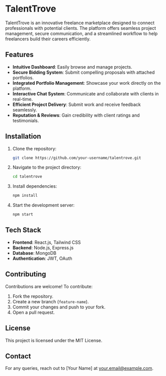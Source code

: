 # TalentTrove

TalentTrove is an innovative freelance marketplace designed to connect professionals with potential clients. The platform offers seamless project management, secure communication, and a streamlined workflow to help freelancers build their careers efficiently.

## Features
- **Intuitive Dashboard**: Easily browse and manage projects.
- **Secure Bidding System**: Submit compelling proposals with attached portfolios.
- **Integrated Portfolio Management**: Showcase your work directly on the platform.
- **Interactive Chat System**: Communicate and collaborate with clients in real-time.
- **Efficient Project Delivery**: Submit work and receive feedback seamlessly.
- **Reputation & Reviews**: Gain credibility with client ratings and testimonials.

## Installation
1. Clone the repository:
   ```bash
   git clone https://github.com/your-username/talentrove.git
   ```
2. Navigate to the project directory:
   ```bash
   cd talentrove
   ```
3. Install dependencies:
   ```bash
   npm install
   ```
4. Start the development server:
   ```bash
   npm start
   ```

## Tech Stack
- **Frontend**: React.js, Tailwind CSS
- **Backend**: Node.js, Express.js
- **Database**: MongoDB
- **Authentication**: JWT, OAuth

## Contributing
Contributions are welcome! To contribute:
1. Fork the repository.
2. Create a new branch (`feature-name`).
3. Commit your changes and push to your fork.
4. Open a pull request.

## License
This project is licensed under the MIT License.

## Contact
For any queries, reach out to [Your Name] at your.email@example.com.

